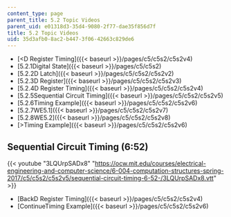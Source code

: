 ```yaml
---
content_type: page
parent_title: 5.2 Topic Videos
parent_uid: e01318d3-35d4-9080-2f77-dae35f856d7f
title: 5.2 Topic Videos
uid: 35d3afb0-8ac2-b447-3f06-42663c829de6
---
```


*   [<D Register Timing]({{< baseurl >}}/pages/c5/c5s2/c5s2v4)
*   [5.2.1Digital State]({{< baseurl >}}/pages/c5/c5s2)
*   [5.2.2D Latch]({{< baseurl >}}/pages/c5/c5s2/c5s2v2)
*   [5.2.3D Register]({{< baseurl >}}/pages/c5/c5s2/c5s2v3)
*   [5.2.4D Register Timing]({{< baseurl >}}/pages/c5/c5s2/c5s2v4)
*   [5.2.5Sequential Circuit Timing]({{< baseurl >}}/pages/c5/c5s2/c5s2v5)
*   [5.2.6Timing Example]({{< baseurl >}}/pages/c5/c5s2/c5s2v6)
*   [5.2.7WE5.1]({{< baseurl >}}/pages/c5/c5s2/c5s2v7)
*   [5.2.8WE5.2]({{< baseurl >}}/pages/c5/c5s2/c5s2v8)
*   [\>Timing Example]({{< baseurl >}}/pages/c5/c5s2/c5s2v6)

Sequential Circuit Timing (6:52)
--------------------------------

{{< youtube "3LQUrpSADx8" "https://ocw.mit.edu/courses/electrical-engineering-and-computer-science/6-004-computation-structures-spring-2017/c5/c5s2/c5s2v5/sequential-circuit-timing-6-52-/3LQUrpSADx8.vtt" >}}

*   [BackD Register Timing]({{< baseurl >}}/pages/c5/c5s2/c5s2v4)
*   [ContinueTiming Example]({{< baseurl >}}/pages/c5/c5s2/c5s2v6)
